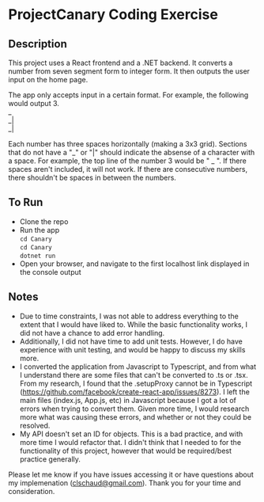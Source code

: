 # ProjectCanary Coding Exercise

## Description
This project uses a React frontend and a .NET backend. It converts a number from seven segment form to integer form. It then outputs the user input on the home page. 

The app only accepts input in a certain format. For example, the following would output 3.   
 _   
 _|  
 _|  

Each number has three spaces horizontally (making a 3x3 grid). Sections that do not have a "_" or "|" should indicate the absense of a character with a space. For example, the top line of the number 3 would be " _ ". If there spaces aren't included, it will not work. If there are consecutive numbers, there shouldn't be spaces in between the numbers. 

## To Run
* Clone the repo
* Run the app  
`cd Canary`  
`cd Canary`  
`dotnet run`  
* Open your browser, and navigate to the first localhost link displayed in the console output

## Notes
* Due to time constraints, I was not able to address everything to the extent that I would have liked to. While the basic functionality works, I did not have a chance to add error handling.
* Additionally, I did not have time to add unit tests. However, I do have experience with unit testing, and would be happy to discuss my skills more. 
* I converted the application from Javascript to Typescript, and from what I understand there are some files that can't be converted to .ts or .tsx. From my research, I found that the .setupProxy cannot be in Typescript (https://github.com/facebook/create-react-app/issues/8273). I left the main files (index.js, App.js, etc) in Javascript because I got a lot of errors when trying to convert them. Given more time, I would research more what was causing these errors, and whether or not they could be resolved.
* My API doesn't set an ID for objects. This is a bad practice, and with more time I would refactor that. I didn't think that I needed to for the functionality of this project, however that would be required/best practice generally. 


Please let me know if you have issues accessing it or have questions about my implemenation (clschaud@gmail.com). Thank you for your time and consideration. 
